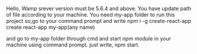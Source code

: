 Hello,
Wamp srever version must be 5.6.4 and above.
You have update path of file according to your machine.
You need my-app folder to run this project so,go to your command prompt and write 
npm i -g create-react-app
create react-app my-app(any name)

and go to my-app folder through cmd and start npm module  in your machine  using command prompt.
just write,
npm start.
